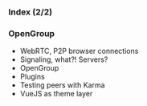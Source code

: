 ### Index (2/2)

### OpenGroup

* WebRTC, P2P browser connections
* Signaling, what?! Servers?
* OpenGroup
* Plugins
* Testing peers with Karma
* VueJS as theme layer